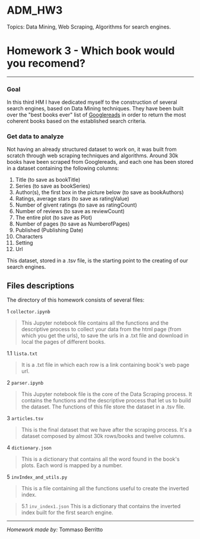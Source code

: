 # ADM_HW3
Topics: Data Mining, Web Scraping, Algorithms for search engines.

# Homework 3 - Which book would you recomend?

*************************
### Goal
In this third HM I have dedicated myself to the construction of several search engines, based on Data Mining techniques. They have been built over the "best books ever" list of [Googlereads](https://www.goodreads.com/) in order to return the most coherent books based on the established search criteria.

### Get data to analyze
Not having an already structured dataset to work on, it was built from scratch through web scraping techniques and algorithms. Around 30k books have been scraped from Googlereads, and each one has been stored in a dataset containing the following columns:

1. Title (to save as bookTitle)
2. Series (to save as bookSeries)
3. Author(s), the first box in the picture below (to save as bookAuthors)
4. Ratings, average stars (to save as ratingValue)
5. Number of givent ratings (to save as ratingCount)
6. Number of reviews (to save as reviewCount)
7. The entire plot (to save as Plot)
8. Number of pages (to save as NumberofPages)
9. Published (Publishing Date)
10. Characters
11. Setting
12. Url

This dataset, stored in a .tsv file, is the starting point to the creating of our search engines.

## Files descriptions
The directory of this homework consists of several files:

1 `collector.ipynb`
> This Jupyter notebook file contains all the functions and  the descriptive process to collect your data from the html page (from which you get the urls), to save the urls in a .txt file and download in local the pages of different books.

  1.1 `lista.txt`
  > It is a .txt file in which each row is a link containing book's web page url.

2 `parser.ipynb`
> This Jupyter notebook file is the core of the Data Scraping process. It contains the functions and the descriptive process that let us to build the dataset. The functions of this file store the dataset in a .tsv file.

3 `articles.tsv`
> This is the final dataset that we have after the scraping process. It's a dataset composed by almost 30k rows/books and twelve columns.

4 `dictionary.json`
> This is a dictionary that contains all the word found in the book's plots. Each word is mapped by a number.

5 `invIndex_and_utils.py`
> This is a file containing all the functions useful to create the inverted index.

> 5.1 `inv_index1.json`
> This is a dictionary that contains the inverted index built for the first search engine.


**********************
*Homework made by:*
Tommaso Berritto
